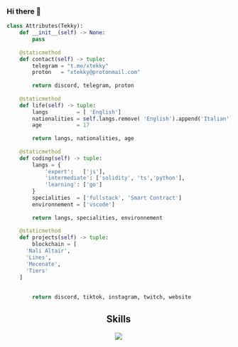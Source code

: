 ### Hi there 👋

```python
class Attributes(Tekky):
	def __init__(self) -> None:
	    pass
	
	@staticmethod
	def contact(self) -> tuple:
	    telegram = "t.me/xtekky"
	    proton   = "xtekky@protonmail.com"
	    
	    return discord, telegram, proton
	
	@staticmethod
	def life(self) -> tuple:
		langs         = [ 'English']
		nationalities = self.langs.remove( 'English').append('Italian')
		age           = 17
		
		return langs, nationalities, age
	
	@staticmethod
	def coding(self) -> tuple:
		langs = {
			'expert':   ['js'],
			'intermediate': ['solidity', 'ts','python'],
			'learning': ['go']
		}
		specialities  = ['fullstack', 'Smart Contract']
		environnement = ['vscode']
		
		return langs, specialities, environnement
	
	@staticmethod
	def projects(self) -> tuple:
		blockchain = [
      'Nali Altair',
      'Lines',
      'Mecenate',
      'Tiers'
    ]
		
		
		return discord, tiktok, instagram, twitch, website

```

<h2 align="center">Skills </h2>

<p align="center">
  <a href="https://skillicons.dev">
    <img src="https://skillicons.dev/icons?i=python,vscode,tailwind,solidity,react,nodejs,ableton,css,github,html,ipfs,js,linux,md,nextjs" />
  </a>
</p>




